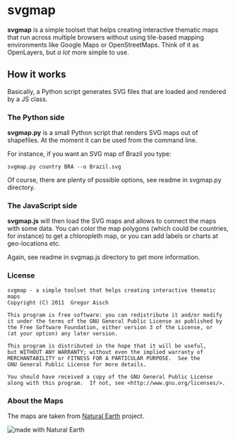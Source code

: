 svgmap
======

**svgmap** is a simple toolset that helps creating interactive thematic maps that run across multiple browsers without using tile-based mapping environments like Google Maps or OpenStreetMaps. Think of it as OpenLayers, but *a lot* more simple to use.

## How it works

Basically, a Python script generates SVG files that are loaded and rendered by a JS class.

### The Python side

**svgmap.py** is a small Python script that renders SVG maps out of shapefiles. At the moment it can be used from the command line.

For instance, if you want an SVG map of Brazil you type:

	svgmap.py country BRA --o Brazil.svg

Of course, there are plenty of possible options, see readme in svgmap.py directory.

### The JavaScript side

**svgmap.js** will then load the SVG maps and allows to connect the maps with some data. You can color the map polygons (which could be countries, for instance) to get a chloropleth map, or you can add labels or charts at geo-locations etc.

Again, see readme in svgmap.js directory to get more information.


### License

    svgmap - a simple toolset that helps creating interactive thematic maps
    Copyright (C) 2011  Gregor Aisch

    This program is free software: you can redistribute it and/or modify
    it under the terms of the GNU General Public License as published by
    the Free Software Foundation, either version 3 of the License, or
    (at your option) any later version.

    This program is distributed in the hope that it will be useful,
    but WITHOUT ANY WARRANTY; without even the implied warranty of
    MERCHANTABILITY or FITNESS FOR A PARTICULAR PURPOSE.  See the
    GNU General Public License for more details.

    You should have received a copy of the GNU General Public License
    along with this program.  If not, see <http://www.gnu.org/licenses/>.

### About the Maps

The maps are taken from [Natural Earth](http://www.naturalearthdata.com) project.

![made with Natural Earth](http://www.naturalearthdata.com/wp-content/uploads/2009/08/NEV-Logo-Black_sm.png)

